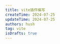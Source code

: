 ```yaml
---
title: vite插件编写
createTime: 2024-07-25
updateTime: 2024-07-25
authors: hush
tag: vite
isDrafts: true
---
```

